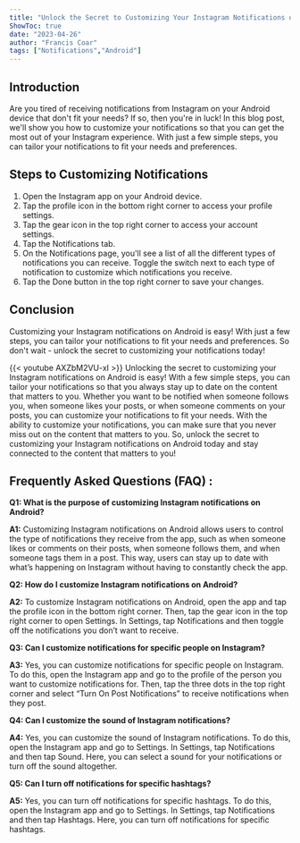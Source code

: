 ```yaml
---
title: "Unlock the Secret to Customizing Your Instagram Notifications on Android!"
ShowToc: true 
date: "2023-04-26"
author: "Francis Coar" 
tags: ["Notifications","Android"]
---
```

## Introduction

Are you tired of receiving notifications from Instagram on your Android device that don't fit your needs? If so, then you're in luck! In this blog post, we'll show you how to customize your notifications so that you can get the most out of your Instagram experience. With just a few simple steps, you can tailor your notifications to fit your needs and preferences. 

## Steps to Customizing Notifications

1. Open the Instagram app on your Android device.
2. Tap the profile icon in the bottom right corner to access your profile settings.
3. Tap the gear icon in the top right corner to access your account settings.
4. Tap the Notifications tab.
5. On the Notifications page, you'll see a list of all the different types of notifications you can receive. Toggle the switch next to each type of notification to customize which notifications you receive. 
6. Tap the Done button in the top right corner to save your changes.

## Conclusion

Customizing your Instagram notifications on Android is easy! With just a few steps, you can tailor your notifications to fit your needs and preferences. So don't wait - unlock the secret to customizing your notifications today!

{{< youtube AXZbM2VU-xI >}} 
Unlocking the secret to customizing your Instagram notifications on Android is easy! With a few simple steps, you can tailor your notifications so that you always stay up to date on the content that matters to you. Whether you want to be notified when someone follows you, when someone likes your posts, or when someone comments on your posts, you can customize your notifications to fit your needs. With the ability to customize your notifications, you can make sure that you never miss out on the content that matters to you. So, unlock the secret to customizing your Instagram notifications on Android today and stay connected to the content that matters to you!

## Frequently Asked Questions (FAQ) :
**Q1: What is the purpose of customizing Instagram notifications on Android?**

**A1:** Customizing Instagram notifications on Android allows users to control the type of notifications they receive from the app, such as when someone likes or comments on their posts, when someone follows them, and when someone tags them in a post. This way, users can stay up to date with what’s happening on Instagram without having to constantly check the app.

**Q2: How do I customize Instagram notifications on Android?**

**A2:** To customize Instagram notifications on Android, open the app and tap the profile icon in the bottom right corner. Then, tap the gear icon in the top right corner to open Settings. In Settings, tap Notifications and then toggle off the notifications you don’t want to receive.

**Q3: Can I customize notifications for specific people on Instagram?**

**A3:** Yes, you can customize notifications for specific people on Instagram. To do this, open the Instagram app and go to the profile of the person you want to customize notifications for. Then, tap the three dots in the top right corner and select “Turn On Post Notifications” to receive notifications when they post.

**Q4: Can I customize the sound of Instagram notifications?**

**A4:** Yes, you can customize the sound of Instagram notifications. To do this, open the Instagram app and go to Settings. In Settings, tap Notifications and then tap Sound. Here, you can select a sound for your notifications or turn off the sound altogether.

**Q5: Can I turn off notifications for specific hashtags?**

**A5:** Yes, you can turn off notifications for specific hashtags. To do this, open the Instagram app and go to Settings. In Settings, tap Notifications and then tap Hashtags. Here, you can turn off notifications for specific hashtags.



